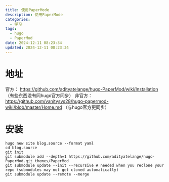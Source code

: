 ```yaml
---
title: 使用PaperMode
description: 使用PaperMode
categories:
  - 学习
tags:
  - hugo
  - PaperMod 
date: 2024-12-11 08:23:34  
updated: 2024-12-11 08:23:34  
---
```

# 地址
官方： https://github.com/adityatelange/hugo-PaperMod/wiki/Installation （有些东西没有同hugo官方同步）
非官方： https://github.com/vanitysys28/hugo-papermod-wiki/blob/master/Home.md （与hugo官方更同步）
# 安装
``` shell
hugo new site blog.source --format yaml
cd blog.source
git init
git submodule add --depth=1 https://github.com/adityatelange/hugo-PaperMod.git themes/PaperMod 
git submodule update --init --recursive # needed when you reclone your repo (submodules may not get cloned automatically) 
git submodule update --remote --merge
```